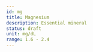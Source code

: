 ```yaml
---
id: mg
title: Magnesium
description: Essential mineral
status: draft
unit: mg/dL
range: 1.6 - 2.4
---
```

